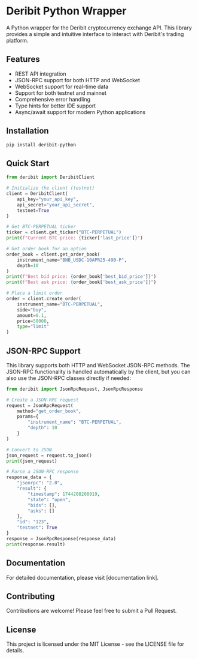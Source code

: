 # Deribit Python Wrapper

A Python wrapper for the Deribit cryptocurrency exchange API. This library provides a simple and intuitive interface to interact with Deribit's trading platform.

## Features

- REST API integration
- JSON-RPC support for both HTTP and WebSocket
- WebSocket support for real-time data
- Support for both testnet and mainnet
- Comprehensive error handling
- Type hints for better IDE support
- Async/await support for modern Python applications

## Installation

```bash
pip install deribit-python
```

## Quick Start

```python
from deribit import DeribitClient

# Initialize the client (testnet)
client = DeribitClient(
    api_key="your_api_key",
    api_secret="your_api_secret",
    testnet=True
)

# Get BTC-PERPETUAL ticker
ticker = client.get_ticker("BTC-PERPETUAL")
print(f"Current BTC price: {ticker['last_price']}")

# Get order book for an option
order_book = client.get_order_book(
    instrument_name="BNB_USDC-10APR25-490-P",
    depth=10
)
print(f"Best bid price: {order_book['best_bid_price']}")
print(f"Best ask price: {order_book['best_ask_price']}")

# Place a limit order
order = client.create_order(
    instrument_name="BTC-PERPETUAL",
    side="buy",
    amount=0.1,
    price=50000,
    type="limit"
)
```

## JSON-RPC Support

This library supports both HTTP and WebSocket JSON-RPC methods. The JSON-RPC functionality is handled automatically by the client, but you can also use the JSON-RPC classes directly if needed:

```python
from deribit import JsonRpcRequest, JsonRpcResponse

# Create a JSON-RPC request
request = JsonRpcRequest(
    method="get_order_book",
    params={
        "instrument_name": "BTC-PERPETUAL",
        "depth": 10
    }
)

# Convert to JSON
json_request = request.to_json()
print(json_request)

# Parse a JSON-RPC response
response_data = {
    "jsonrpc": "2.0",
    "result": {
        "timestamp": 1744208208919,
        "state": "open",
        "bids": [],
        "asks": []
    },
    "id": "123",
    "testnet": True
}
response = JsonRpcResponse(response_data)
print(response.result)
```

## Documentation

For detailed documentation, please visit [documentation link].

## Contributing

Contributions are welcome! Please feel free to submit a Pull Request.

## License

This project is licensed under the MIT License - see the LICENSE file for details.